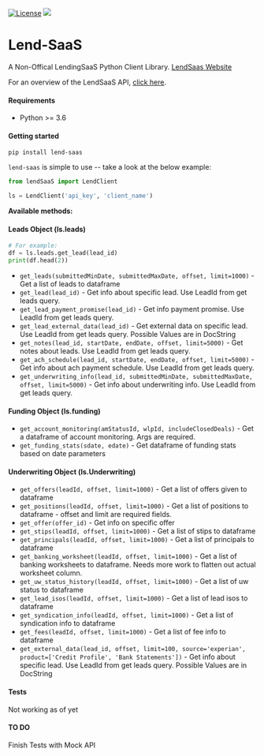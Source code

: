 [![License](https://img.shields.io/badge/License-BSD_3--Clause-blue.svg)](https://github.com/uricod/lend-saas/blob/master/LICENSE)
<img src="https://img.shields.io/github/v/release/uricod/lend-saas">

# **Lend-SaaS**
A Non-Offical LendingSaaS Python Client Library.
[LendSaas Website](https://www.lendsaas.com/)


For an overview of the LendSaaS API, [click here]( https://app.swaggerhub.com/apis/lendsaas/LendSaaSETL/1.0.0 ).


#### **Requirements**
- Python >= 3.6

#### **Getting started**
`pip install lend-saas`

`lend-saas` is simple to use -- take a look at the below example:
```python
from lendSaaS import LendClient

ls = LendClient('api_key', 'client_name')
```

**Available methods:**
#### Leads Object (ls.leads)
```python
# For example:
df = ls.leads.get_lead(lead_id)
print(df.head(2))
```
- `get_leads(submittedMinDate, submittedMaxDate, offset, limit=1000)` - Get a list of leads to dataframe
- `get_lead(lead_id)` -
Get info about specific lead. Use LeadId from get leads query.
- `get_lead_payment_promise(lead_id)` -
Get info payment promise. Use LeadId from get leads query.
- `get_lead_external_data(lead_id)` -
Get external data on specific lead. Use LeadId from get leads query.
Possible Values are in DocString
- `get_notes(lead_id, startDate, endDate, offset, limit=5000)` -
Get notes about leads. Use LeadId from get leads query.
- `get_ach_schedule(lead_id, startDate, endDate, offset, limit=5000)` -
Get info about ach payment schedule. Use LeadId from get leads query.
- `get_underwriting_info(lead_id, submittedMinDate, submittedMaxDate, offset, limit=5000)` -
Get info about underwriting info. Use LeadId from get leads query.

#### Funding Object (ls.funding)
- `get_account_monitoring(amStatusId, wlpId, includeClosedDeals)` - Get a dataframe of account monitoring. Args are required.
- `get_funding_stats(sdate, edate)` -
Get dataframe of funding stats based on date parameters

#### Underwriting Object (ls.Underwriting)
- `get_offers(leadId, offset, limit=1000)` - Get a list of offers given to dataframe
- `get_positions(leadId, offset, limit=1000)` - Get a list of positions to dataframe - offset and limit are required fields.
- `get_offer(offer_id)` - Get info on specific offer
- `get_stips(leadId, offset, limit=1000)` - Get a list of stips to dataframe
- `get_principals(leadId, offset, limit=1000)` - Get a list of principals to dataframe
- `get_banking_worksheet(leadId, offset, limit=1000)` - Get a list of banking worksheets to dataframe. Needs more work to flatten out actual worksheet column.
- `get_uw_status_history(leadId, offset, limit=1000)` - Get a list of uw status to dataframe
- `get_lead_isos(leadId, offset, limit=1000)` - Get a list of lead isos to dataframe
- `get_syndication_info(leadId, offset, limit=1000)` - Get a list of syndication info to dataframe
- `get_fees(leadId, offset, limit=1000)` - Get a list of fee info to dataframe
- `get_external_data(lead_id, offset, limit=100, source='experian', product=['Credit Profile', 'Bank Statements'])` -
Get info about specific lead. Use LeadId from get leads query.
Possible Values are in DocString

#### **Tests**
Not working as of yet
#### TO DO
Finish Tests with Mock API



